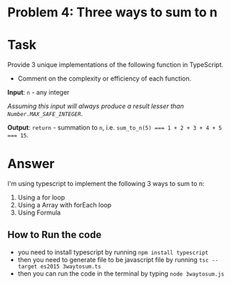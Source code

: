 # Problem 4: Three ways to sum to n

# Task

Provide 3 unique implementations of the following function in TypeScript.

- Comment on the complexity or efficiency of each function.

**Input**: `n` - any integer

*Assuming this input will always produce a result lesser than `Number.MAX_SAFE_INTEGER`*.

**Output**: `return` - summation to `n`, i.e. `sum_to_n(5) === 1 + 2 + 3 + 4 + 5 === 15`.

# Answer

I'm using typescript to implement the following 3 ways to sum to n:

1. Using a for loop
2. Using a Array with forEach loop
3. Using Formula

## How to Run the code

- you need to install typescript by running `npm install typescript`
- then you need to generate file to be javascript file by running `tsc --target es2015 3waytosum.ts`
- then you can run the code in the terminal by typing `node 3waytosum.js`

